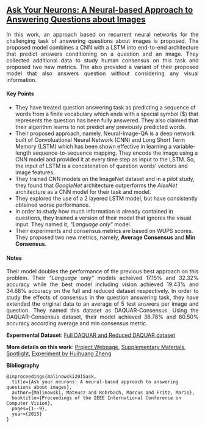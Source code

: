 ## [Ask Your Neurons: A Neural-based Approach to Answering Questions about Images](http://www.cv-foundation.org/openaccess/content_iccv_2015/papers/Malinowski_Ask_Your_Neurons_ICCV_2015_paper.pdf)

<p align="justify">
In this work, an approach based on recurrent neural networks for the challenging task of answering questions about images is proposed. The proposed model combines a CNN with a LSTM into end-to-end architecture that predict answers conditioning on a question and an image. They collected additional data to study human consensus on this task and proposed two new metrics. The also provided a variant of their proposed model that also answers question without considering any visual information.
<p align="justify">

#### Key Points

- They have treated question answering task as predicting a sequence of words from a finite vocabulary which ends with a special symbol ($) that represents the question has been fully answered. They also claimed that their algorithm learns to not predict any previously predicted words.
- Their proposed approach, namely, Neural-Image-QA is a deep network built of Convoluational Neural Network (CNN) and Long Short Term Memory (LSTM) which has been shown effective in learning a variable-length sequence-to-sequence mapping. They encode the image using a CNN model and provided it at every time step as input to the LSTM. So, the input of LSTM is a concatenation of question words' vectors and image features.
- They trained CNN models on the ImageNet dataset and in a pilot study, they found that *GoogleNet* architecture outperforms the *AlexNet* architecture as a CNN model for their task and model.
- They explored the use of a 2 layered LSTM model, but have consistently obtained worse performance.
- In order to study how much information is already contained in questions, they trained a version of their model that ignores the visual input. They named it, *"Language only"* model.
- Their experiments and consensus metrics are based on WUPS scores. They proposed two new metrics, namely, **Average Consensus** and **Min Consensus**.

#### Notes

<p align="justify">
Their model doubles the performance of the previous best approach on this problem. Their <em>"Language only"</em> models achieved 17.15% and 32.32% accuracy while the best model including vision achieved 19.43% and 34.68% accuracy on the full and reduced dataset respectively. In order to study the effects of consensus in the question answering task, they have extended the original data to an average of 5 test answers per image and question. They named this dataset as DAQUAR-Consensus. Using the DAQUAR-Consensus dataset, their model achieved 36.78% and 60.50% accuracy according average and min consensus metric.
<p align="justify">

**Expermental Dataset**: [Full DAQUAR and Reduced DAQUAR dataset](https://www.mpi-inf.mpg.de/departments/computer-vision-and-multimodal-computing/research/vision-and-language/visual-turing-challenge/)

**More details on this work**: [Project Webpage](https://www.mpi-inf.mpg.de/departments/computer-vision-and-multimodal-computing/research/vision-and-language/visual-turing-challenge/), [Supplementary Materials](https://www.d2.mpi-inf.mpg.de/sites/default/files/iccv15-neural_qa-supp.pdf), [Spotlight](https://www.youtube.com/watch?v=QZEwDcN8ehs), [Experiment by Huihuang Zheng](http://vision.cs.utexas.edu/381V-spring2016/slides/zheng-expt.pdf)

**Bibliography**
```
@inproceedings{malinowski2015ask,
  title={Ask your neurons: A neural-based approach to answering questions about images},
  author={Malinowski, Mateusz and Rohrbach, Marcus and Fritz, Mario},
  booktitle={Proceedings of the IEEE International Conference on Computer Vision},
  pages={1--9},
  year={2015}
}
```
